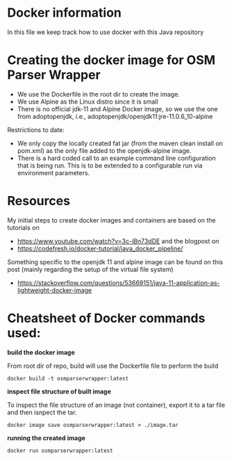 # Docker information

In this file we keep track how to use docker with this Java repository

# Creating the docker image for OSM Parser Wrapper

* We use the Dockerfile in the root dir to create the image.  
* We use Alpine as the Linux distro since it is small
* There is no official jdk-11 and Alpine Docker image, so we use the one from adoptopenjdk, i.e., adoptopenjdk/openjdk11:jre-11.0.6_10-alpine

Restrictions to date:
  
* We only copy the locally created fat jar (from the maven clean install on pom.xml) as the only file added to the openjdk-alpine image.
* There is a hard coded call to an example command line configuration that is being run. This is to be extended to a configurable run via environment parameters.

# Resources

My initial steps to create docker images and containers are based on the tutorials on 

* https://www.youtube.com/watch?v=3c-iBn73dDE and the blogpost on 
* https://codefresh.io/docker-tutorial/java_docker_pipeline/

Something specific to the openjdk 11 and alpine image can be found on this post (mainly regarding the setup of the virtual file system)

* https://stackoverflow.com/questions/53669151/java-11-application-as-lightweight-docker-image


# Cheatsheet of Docker commands used:

**build the docker image**

From root dir of repo, build will use the Dockerfile file to perform the build

```
docker build -t osmparserwrapper:latest
```

**inspect file structure of built image**

To inspect the file structure of an image (not container), export it to a tar file and then isnpect the tar.

```
docker image save osmparserwrapper:latest > ./image.tar
```

**running the created image**

```
docker run osmparserwrapper:latest
```
